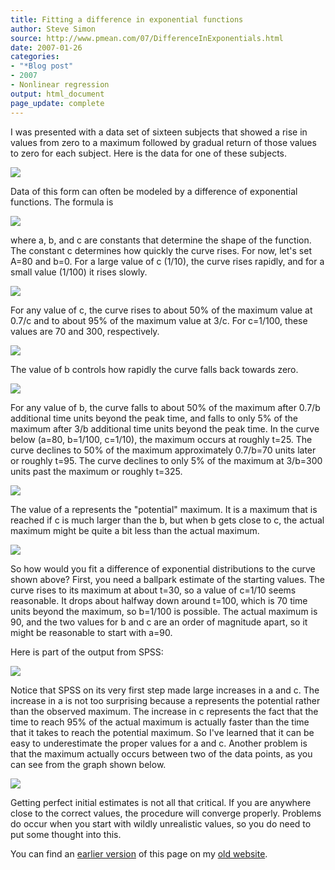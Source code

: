 ```yaml
---
title: Fitting a difference in exponential functions
author: Steve Simon
source: http://www.pmean.com/07/DifferenceInExponentials.html
date: 2007-01-26
categories:
- "*Blog post"
- 2007
- Nonlinear regression
output: html_document
page_update: complete
---
```


I was presented with a data set of sixteen subjects that showed a rise in values from zero to a maximum followed by gradual return of those values to zero for each subject. Here is the data for one of these subjects.

![](http://www.pmean.com/new-images/07/DifferenceInExponentials01.gif)

Data of this form can often be modeled by a difference of exponential functions. The formula is

![](http://www.pmean.com/new-images/07/DifferenceInExponentials02.gif)

where a, b, and c are constants that determine the shape of the function. The constant c determines how quickly the curve rises. For now, let's set A=80 and b=0. For a large value of c (1/10), the curve rises rapidly, and for a small value (1/100) it rises slowly.

![](http://www.pmean.com/new-images/07/DifferenceInExponentials03.gif)

For any value of c, the curve rises to about 50% of the maximum value at 0.7/c and to about 95% of the maximum value at 3/c. For c=1/100, these values are 70 and 300, respectively.

![](http://www.pmean.com/new-images/07/DifferenceInExponentials04.gif)

The value of b controls how rapidly the curve falls back towards zero.

![](http://www.pmean.com/new-images/07/DifferenceInExponentials05.gif)

For any value of b, the curve falls to about 50% of the maximum after 0.7/b additional time units beyond the peak time, and falls to only 5% of the maximum after 3/b additional time units beyond the peak time. In the curve below (a=80, b=1/100, c=1/10), the maximum occurs at roughly t=25. The curve declines to 50% of the maximum approximately 0.7/b=70 units later or roughly t=95. The curve declines to only 5% of the maximum at 3/b=300 units past the maximum or roughly t=325.

![](http://www.pmean.com/new-images/07/DifferenceInExponentials06.gif)

The value of a represents the "potential" maximum. It is a maximum that is reached if c is much larger than the b, but when b gets close to c, the actual maximum might be quite a bit less than the actual maximum.

![](http://www.pmean.com/new-images/07/DifferenceInExponentials07.gif)

So how would you fit a difference of exponential distributions to the curve shown above? First, you need a ballpark estimate of the starting values. The curve rises to its maximum at about t=30, so a value of c=1/10 seems reasonable. It drops about halfway down around t=100, which is 70 time units beyond the maximum, so b=1/100 is possible. The actual maximum is 90, and the two values for b and c are an order of magnitude apart, so it might be reasonable to start with a=90.

Here is part of the output from SPSS:

![](http://www.pmean.com/new-images/07/DifferenceInExponentials08.gif)

Notice that SPSS on its very first step made large increases in a and c. The increase in a is not too surprising because a represents the potential rather than the observed maximum. The increase in c represents the fact that the time to reach 95% of the actual maximum is actually faster than the time that it takes to reach the potential maximum. So I've learned that it can be easy to underestimate the proper values for a and c. Another problem is that the maximum actually occurs between two of the data points, as you can see from the graph shown below.

![](http://www.pmean.com/new-images/07/DifferenceInExponentials09.gif)

Getting perfect initial estimates is not all that critical. If you are anywhere close to the correct values, the procedure will converge properly. Problems do occur when you start with wildly unrealistic values, so you do need to put some thought into this.

You can find an [earlier version][sim1] of this page on my [old website][sim2].

[sim1]: http://www.pmean.com/07/DifferenceInExponentials.html
[sim2]: http://www.pmean.com